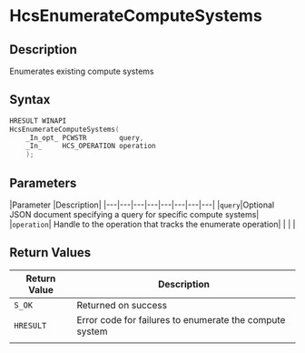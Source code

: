 # HcsEnumerateComputeSystems

## Description
Enumerates existing compute systems

## Syntax

```cpp
HRESULT WINAPI
HcsEnumerateComputeSystems(
    _In_opt_ PCWSTR        query,
    _In_     HCS_OPERATION operation
    );

```


## Parameters
|Parameter     |Description|
|---|---|---|---|---|---|---|---| 
|`query`|Optional JSON document specifying a query for specific compute systems|
|`operation`| Handle to the operation that tracks the enumerate operation|
|    |    | 



## Return Values
|Return Value | Description|
|---|---|
|`S_OK`|Returned on success|
|`HRESULT`|Error code for failures to enumerate the compute system|
|     |     |